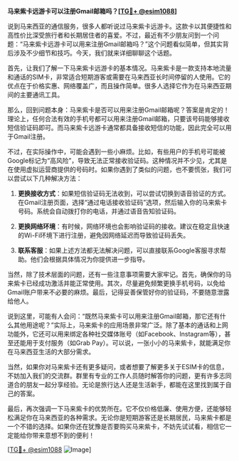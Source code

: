 **马来紫卡远游卡可以注册Gmail邮箱吗？[[TG💪+ @esim1088](https://t.me/s/esim1088)]**

说到马来西亚的通信服务，很多人都听说过马来紫卡远游卡。这款卡以其便捷性和高性价比深受旅行者和长期居住者的喜爱。不过，最近有不少朋友问到一个问题：“马来紫卡远游卡可以用来注册Gmail邮箱吗？”这个问题看似简单，但其实背后涉及不少细节和技巧。今天，我们就来详细聊聊这个话题。

首先，让我们了解一下马来紫卡远游卡的基本情况。马来紫卡是一款支持本地流量和通话的SIM卡，非常适合短期游客或需要在马来西亚长时间停留的人使用。它的优点在于价格实惠、网络覆盖广，而且操作简单。很多人选择它作为在马来西亚期间的主要通讯工具。

那么，回到问题本身：马来紫卡是否可以用来注册Gmail邮箱呢？答案是肯定的！理论上，任何合法有效的手机号都可以用来注册Gmail邮箱，只要该号码能够接收短信验证码即可。而马来紫卡远游卡通常都具备接收短信的功能，因此完全可以用于Gmail注册。

不过，在实际操作中，可能会遇到一些小麻烦。比如，有些用户的手机号可能被Google标记为“高风险”，导致无法正常接收验证码。这种情况并不少见，尤其是在使用虚拟运营商提供的号码时。如果你遇到了类似的问题，也不要慌张，我们可以尝试以下几种解决方法：

1. **更换接收方式**：如果短信验证码无法收到，可以尝试切换到语音验证的方式。在Gmail注册页面，选择“通过电话接收验证码”选项，然后输入你的马来紫卡号码。系统会自动拨打你的电话，并通过语音告知验证码。

2. **更换网络环境**：有时候，网络环境也会影响验证码的接收。建议在稳定且快速的Wi-Fi环境下进行注册，避免因网络延迟而导致验证码丢失。

3. **联系客服**：如果上述方法都无法解决问题，可以直接联系Google客服寻求帮助。他们会根据具体情况为你提供进一步指导。

当然，除了技术层面的问题，还有一些注意事项需要大家牢记。首先，确保你的马来紫卡已经成功激活并能正常使用。其次，尽量避免频繁更换手机号码，以免给Gmail账户带来不必要的麻烦。最后，记得妥善保管好你的验证码，不要随意泄露给他人。

说到这里，可能有人会问：“既然马来紫卡可以用来注册Gmail邮箱，那它还有什么其他用途呢？”实际上，马来紫卡的应用场景非常广泛。除了基本的通话和上网功能外，它还可以用来绑定各种社交媒体账号（如Facebook、Instagram等），甚至还能用于支付服务（如Grab Pay）。可以说，一张小小的马来紫卡，就能满足你在马来西亚生活的大部分需求。

当然，如果你对马来紫卡还有更多疑问，或者想要了解更多关于ESIM卡的信息，不妨加入我们的交流群。群里有专业的工作人员随时解答你的问题，更有许多志同道合的朋友一起分享经验。无论是旅行达人还是生活新手，都能在这里找到属于自己的答案。

最后，再次强调一下马来紫卡的优势所在。它不仅价格低廉、使用方便，还能够轻松满足你在马来西亚的各种需求。无论你是短期游客还是长期居民，马来紫卡都是一个不错的选择。如果你还在犹豫是否要购买马来紫卡，不妨先试试看，相信它一定能给你带来意想不到的便利！

[[TG💪+ @esim1088](https://t.me/s/esim1088) ![Image](https://i.postimg.cc/4NQfJmqS/Snipaste-2025-05-13-00-14-12.png)]